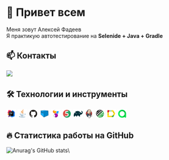 # 👋 Привет всем 
Меня зовут Алексей Фадеев</br> 
Я практикую автотестирование на <b>Selenide + Java + Gradle</b> </br>
## :mailbox: Контакты
<a href='https://t.me/alixs'><img src='https://img.shields.io/badge/Telegram-blue'/></a>

## :hammer_and_wrench: Технологии и инструменты
<a><img width="5%" title="IntelliJ IDEA" src="icon/logo/Idea.svg"></a>
<img width="5%" title="Java" src="icon/logo/Java.svg">
<img width="5%" title="GitHub" src="icon/logo/GitHub.svg">
<img width="5%" title="Selenoid" src="icon/logo/Selenoid.svg">
<img width="5%" title="Selenide" src="icon/logo/Selenide.svg">
<img width="5%" title="Junit5" src="icon/logo/Junit5.svg">
<img width="5%" title="Gradle" src="icon/logo/Gradle.svg">
<img width="5%" title="Jenkins" src="icon/logo/Jenkins.svg">
<img width="5%" title="RestAssured" src="icon/logo/RestAssured.svg">
<img width="5%" title="Allure Report" src="icon/logo/Allure.svg">
<img width="5%" title="Allure TestOps" src="icon/logo/Allure_TO.svg">


## :fire: Статистика работы на GitHub
![Anurag's GitHub stats](https://github-readme-stats.vercel.app/api?username=Javalexs&show_icons=true&theme=onedark)\
